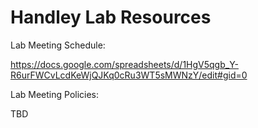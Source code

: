 # Handley Lab Resources

Lab Meeting Schedule:

https://docs.google.com/spreadsheets/d/1HgV5qgb_Y-R6urFWCvLcdKeWjQJKq0cRu3WT5sMWNzY/edit#gid=0

Lab Meeting Policies:

TBD
